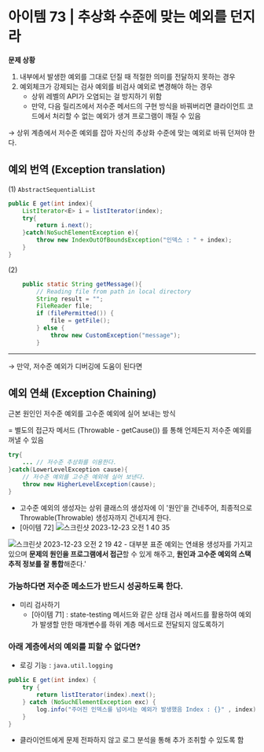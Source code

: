 # 아이템 73 | 추상화 수준에 맞는 예외를 던지라

**문제 상황**

1. 내부에서 발생한 예외를 그대로 던질 때 적절한 의미를 전달하지 못하는 경우
2. 예외체크가 강제되는 검사 예외를 비검사 예외로 변경해야 하는 경우
   - 상위 레벨의 API가 오염되는 걸 방지하기 위함
   - 만약, 다음 릴리즈에서 저수준 메서드의 구현 방식을 바꿔버리면 클라이언트 코드에서 처리할 수 없는 예외가 생겨 프로그램이 깨질 수 있음
   
→ 상위 계층에서 저수준 예외를 잡아 자신의 추상화 수준에 맞는 예외로 바꿔 던져야 한다.

## 예외 번역 (Exception translation)
(1)
`AbstractSequentialList`
```java 
public E get(int index){
	ListIterator<E> i = listIterator(index);
    try{
    	return i.next();
    }catch(NoSuchElementException e){
    	throw new IndexOutOfBoundsException("인덱스 : " + index);
    }
}
```

(2) 
```java 
    public static String getMessage(){
        // Reading file from path in local directory
        String result = "";
        FileReader file;
        if (filePermitted()) {
            file = getFile();
        } else {
            throw new CustomException("message");
        }

```
---
→ 만약, 저수준 예외가 디버깅에 도움이 된다면
## 예외 연쇄 (Exception Chaining)
근본 원인인 저수준 예외를 고수준 예외에 실어 보내는 방식 

= 별도의 접근자 메서드 (Throwable - getCause()) 를 통해 언제든지 저수준 예외를 꺼낼 수 있음 

```java 
try{
	... // 저수준 추상화를 이용한다.
}catch(LowerLevelException cause){
	// 저수준 예외를 고수준 예외에 실어 보낸다.
    throw new HigherLevelException(cause);
}
```

- 고수준 예외의 생성자는 상위 클래스의 생성자에 이 '원인'을 건네주어, 최종적으로 Throwable(Throwable) 생성자까지 건네지게 한다.
- [아이템 72] 
![스크린샷 2023-12-23 오전 1 40 35](https://github.com/Yooa-Backend-Study/effective-java-book/assets/78305392/35b3088b-4790-42a9-a2fa-d128875058cd)

![스크린샷 2023-12-23 오전 2 19 42](https://github.com/Yooa-Backend-Study/effective-java-book/assets/78305392/478b7556-ddc8-46cb-a0d6-0d86cc66933c)
    - 대부분 표준 예외는 연쇄용 생성자를 가지고 있으며 **문제의 원인을 프로그램에서 접근**할 수 있게 해주고, **원인과 고수준 예외의 스택 추적 정보를 잘 통합**해준다.'

### 가능하다면 저수준 메소드가 반드시 성공하도록 한다.
- 미리 검사하기
    - [아이템 71] : state-testing 메서드와 같은 상태 검사 메서드를 활용하여 예외가 발생할 만한 매개변수를 하위 계층 메서드로 전달되지 않도록하기

### 아래 계층에서의 예외를 피할 수 없다면?
- 로깅 기능 : `java.util.logging`
```java 
public E get(int index) {
    try {
        return listIterator(index).next();
    } catch (NoSuchElementException exc) {
        log.info("주어진 인덱스를 넘어서는 예외가 발생했음 Index : {}" , index);
    }
}
  ```
- 클라이언트에게 문제 전파하지 않고 로그 분석을 통해 추가 조취할 수 있도록 함


